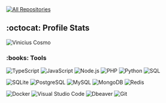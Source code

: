 <!--
### Hi there 👋


**viniciuscosmome/viniciuscosmome** is a ✨ _special_ ✨ repository because its `README.md` (this file) appears on your GitHub profile.

Here are some ideas to get you started:

- 🔭 I’m currently working on ...
- 🌱 I’m currently learning ...
- 👯 I’m looking to collaborate on ...
- 🤔 I’m looking for help with ...
- 💬 Ask me about ...
- 📫 How to reach me: ...
- 😄 Pronouns: ...
- ⚡ Fun fact: ...
<p align="center">
  <a href="https://github.com/DenverCoder1">
    <img src="https://readme-typing-svg.demolab.com/?lines=Vinicius%20Cosmo&font=Fira%20Code&center=true&width=440&height=45&color=70a5fd&vCenter=true&pause=60000&size=22" />
</p>
-->
<!--
[![linkedin](https://img.shields.io/badge/-LinkedIn-0366d6?labelColor=0366d6&style=flat&logo=linkedin&logoColor=white)](https://www.linkedin.com/in/vinicius-cosmo-me)
[![about-me](https://img.shields.io/badge/-viniciuscosmo.me-DE2C46?style=flat&logo=About.me&logoColor=white)](https://viniciuscosmo.me)


<h2>📂 See all projects</h2>
-->
<!-- Repo info cards - https://github.com/anuraghazra/github-readme-stats -->
<!-- Small repo cards (fork) - https://github.com/DenverCoder1/github-readme-stats -->

<a href="https://github.com/viniciuscosmome?tab=repositories&sort=stargazers">
  <img alt="All Repositories" title="All Repositories" src="https://custom-icon-badges.demolab.com/badge/-Click%20Here%20For%20All%20My%20Repos-1F222E?style=for-the-badge&logoColor=white&logo=repo"/>
</a>

<!--
<p align="left">
  <a href="https://github.com/RoutinelyOrganization/routinely-api">
    <img width="278" src="https://denvercoder1-github-readme-stats.vercel.app/api/pin/?username=RoutinelyOrganization&repo=routinely-api&theme=react&bg_color=1F222E&title_color=F85D7F&hide_border=true&icon_color=F8D866&show_icons=false" alt="github-routinely-api">
  </a>
  <a href="https://github.com/loryblu/loryblu-api">
    <img width="278" src="https://denvercoder1-github-readme-stats.vercel.app/api/pin/?username=loryblu&repo=loryblu-api&theme=react&bg_color=1F222E&title_color=F85D7F&hide_border=true&icon_color=F8D866&show_icons=false" alt="readme-lorybly-api">
  </a>
  <a href="https://github.com/Minnemi/minnemi-front">
    <img width="278" src="https://denvercoder1-github-readme-stats.vercel.app/api/pin/?username=Minnemi&repo=minnemi-front&theme=react&bg_color=1F222E&title_color=F85D7F&hide_border=true&icon_color=F8D866&show_icons=false" alt="readme-minnemi-front">
  </a>
</p>
-->

<h2>:octocat: Profile Stats</h2>

<!-- https://github.com/anuraghazra/github-readme-stats -->
<img alt="Vinicius Cosmo" src="https://github-readme-stats.vercel.app/api?username=viniciuscosmome&custom_title=Cosmo%20profile%20stats&bg_color=1a1b27&border_color=0000&theme=github_dark&text_color=70a5fd&title_color=70a5fd" />
<!--
<img alt="Vinicius Cosmo" src="https://github-readme-stats.vercel.app/api/top-langs/?username=viniciuscosmome&layout=compact&custom_title=Cosmo&bg_color=1a1b27&border_color=0000&theme=github_dark&text_color=70a5fd&title_color=70a5fd&hide=html,css" />
-->

<h3>:books: Tools</h3>

![TypeScript](https://img.shields.io/badge/TypeScript-007ACC.svg?logo=typescript&logoColor=white)
![JavaScript](https://img.shields.io/badge/JavaScript-F7DF1E.svg?logo=javascript&logoColor=black)
![Node.js](https://img.shields.io/badge/Node.js-43853D.svg?logo=node.js&logoColor=white)
![PHP](https://img.shields.io/badge/PHP-777BB4.svg?logo=php&logoColor=white)
![Python](https://img.shields.io/badge/Python-14354C.svg?logo=python&logoColor=white)
![SQL](https://custom-icon-badges.demolab.com/badge/SQL-025E8C.svg?logo=database&logoColor=white)

![SQLite](https://img.shields.io/badge/SQLite-07405e.svg?logo=sqlite&logoColor=white)
![PostgreSQL](https://img.shields.io/badge/PostgreSQL-316192.svg?logo=postgresql&logoColor=white)
![MySQL](https://img.shields.io/badge/MySQL-00f.svg?logo=mysql&logoColor=white)
![MongoDB](https://img.shields.io/badge/MongoDB-4ea94b.svg?logo=mongodb&logoColor=white)
![Redis](https://img.shields.io/badge/Redis-ff0000.svg?logo=redis&logoColor=f2f2f2)

![Docker](https://img.shields.io/badge/Docker-0078d7.svg?logo=docker&logoColor=white)
![Visual Studio Code](https://img.shields.io/badge/Visual%20Studio%20Code-0078d7.svg?logo=visual-studio-code&logoColor=white)
![Dbeaver](https://custom-icon-badges.demolab.com/badge/-Dbeaver-372923?logo=dbeaver-mono&logoColor=white)
![Git](https://img.shields.io/badge/Git-F05033.svg?logo=git&logoColor=white)

<!--
<h2>🛠️ My Favorite Tools</h2> -->
<!-- Some badges are from https://github.com/Ileriayo/markdown-badges -->
<!--
<h3>👨‍💻 Programming and Markup Languages</h3>
<p>
  <img alt="SQL" src="https://custom-icon-badges.demolab.com/badge/SQL-025E8C.svg?logo=database&logoColor=white">
  <img alt="Node.js" src="https://img.shields.io/badge/Node.js-43853D.svg?logo=node.js&logoColor=white">
  <img alt="TypeScript" src="https://img.shields.io/badge/TypeScript-007ACC.svg?logo=typescript&logoColor=white">
  <img alt="JavaScript" src="https://img.shields.io/badge/JavaScript-F7DF1E.svg?logo=javascript&logoColor=black">
  <img alt="CSS" src="https://img.shields.io/badge/CSS-1572B6.svg?logo=css3&logoColor=white">
  <img alt="HTML" src="https://img.shields.io/badge/HTML-E34F26.svg?logo=html5&logoColor=white">
  <img alt="Markdown" src="https://img.shields.io/badge/Markdown-000000.svg?logo=markdown&logoColor=white">
  <img alt="PHP" src="https://img.shields.io/badge/PHP-777BB4.svg?logo=php&logoColor=white">
  <img alt="Python" src="https://img.shields.io/badge/Python-14354C.svg?logo=python&logoColor=white">
  <img alt="SVG+XML" src="https://img.shields.io/badge/SVG%2BXML-e0982c.svg?logo=svg&logoColor=white">
</p>

<h3>🗄️ Databases and Cloud Hosting</h3>
<p>
  <img alt="SQLite" src ="https://img.shields.io/badge/SQLite-07405e.svg?logo=sqlite&logoColor=white">
  <img alt="PostgreSQL" src ="https://img.shields.io/badge/PostgreSQL-316192.svg?logo=postgresql&logoColor=white">
  <img alt="MySQL" src="https://img.shields.io/badge/MySQL-00f.svg?logo=mysql&logoColor=white">
  <img alt="MongoDB" src ="https://img.shields.io/badge/MongoDB-4ea94b.svg?logo=mongodb&logoColor=white">
  <img alt="GitHub Pages" src="https://img.shields.io/badge/GitHub%20Pages-327FC7.svg?logo=github&logoColor=white">
  <img alt="Heroku" src="https://img.shields.io/badge/Heroku-430098.svg?logo=heroku&logoColor=white">
  <img alt="Vercel" src="https://img.shields.io/badge/Vercel-000000.svg?logo=vercel&logoColor=white">
</p>

<h3>🧰 Frameworks and Libraries</h3>
<p>
  <img alt="Nestjs" src="https://img.shields.io/badge/Nestjs-fdfdfd.svg?logo=nestjs&logoColor=red">
  <img alt="Express.js" src="https://img.shields.io/badge/Express.js-404d59.svg?logo=express&logoColor=white">
  <img alt="Nextjs" src="https://img.shields.io/badge/Nextjs-fdfdfd.svg?logo=next.js&logoColor=black">
  <img alt="Vue" src="https://img.shields.io/badge/VUE-fdfdfd.svg?logo=vue.js&logoColor=green">
  <img alt="React" src="https://img.shields.io/badge/React-20232a.svg?logo=react&logoColor=61DAFB">
  <img alt="Sass" src="https://img.shields.io/badge/SCSS-fdfdfd.svg?logo=sass&logoColor=pink">
  <img alt="Bootstrap" src="https://img.shields.io/badge/Bootstrap-7952B3.svg?logo=bootstrap&logoColor=white">
  <img alt="Electron" src="https://img.shields.io/badge/Electron-20232e.svg?logo=electron&logoColor=white">
  <img alt="GitHub Actions" src="https://img.shields.io/badge/GitHub%20Actions-2671E5.svg?logo=github%20actions&logoColor=white">
  <img alt="Material Design" src="https://img.shields.io/badge/Material%20Design-0081CB.svg?logo=material-design&logoColor=white">
</p>

<h3>💻 Software and Tools</h3>
<p>
  <img alt="Docker" src="https://img.shields.io/badge/Docker-0078d7.svg?logo=docker&logoColor=white">
  <img alt="Visual Studio Code" src="https://img.shields.io/badge/Visual%20Studio%20Code-0078d7.svg?logo=visual-studio-code&logoColor=white">
  <img alt="Dbeaver" src="https://custom-icon-badges.demolab.com/badge/-Dbeaver-372923?logo=dbeaver-mono&logoColor=white">
  <img alt="Discord" src="https://img.shields.io/badge/-Discord-5865F2.svg?logo=discord&logoColor=white">
  <img alt="Git" src="https://img.shields.io/badge/Git-F05033.svg?logo=git&logoColor=white">
  <img alt="Jupyter" src="https://img.shields.io/badge/Jupyter-F37626.svg?logo=Jupyter&logoColor=white">
  <img alt="OBS Studio" src="https://img.shields.io/badge/-OBS-302E31?logo=obs-studio&logoColor=white">
  <img alt="Postman" src="https://img.shields.io/badge/Postman-FF6C37?logo=postman&logoColor=white">
  <img alt="Stack Overflow" src="https://img.shields.io/badge/-Stack%20Overflow-FE7A16?logo=stack-overflow&logoColor=white">
</p>

<b>Note:</b> Top languages is only a metric of the languages my public code consists of and doesn't reflect experience or skill level.
-->
<!-- https://github.com/ashutosh00710/github-readme-activity-graph -->
<!--
[![linkedin](https://github-readme-activity-graph.vercel.app/graph?username=viniciuscosmome&custom_title=Cosmo's%20contribution%20graph&hide_border=true&theme=tokyo-night)](https://www.linkedin.com/in/vinicius-cosmo-me/)
-->
